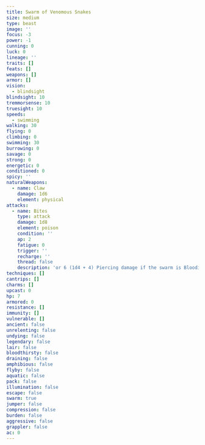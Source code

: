 ```yaml
---
title: Swarm of Venomous Snakes
size: medium
type: beast
image: ''
focus: -3
power: -1
cunning: 0
luck: 0
lineage: ''
traits: []
feats: []
weapons: []
armor: []
vision:
  - blindsight
blindsight: 10
tremmorsense: 10
truesight: 10
speeds:
  - swimming
walking: 30
flying: 0
climbing: 0
swimming: 30
burrowing: 0
savage: 0
strong: 0
energetic: 0
conditioned: 0
spicy: ''
naturalWeapons:
  - name: Claw
    damage: 1d6
    element: physical
attacks:
  - name: Bites
    type: attack
    damage: 1d8
    element: poison
    condition: ''
    ap: 2
    fatigue: 0
    trigger: ''
    recharge: ''
    thread: false
    description: 'or 6 (1d4 + 4) Piercing damage if the swarm is Bloodied. range: 5'
techniques: []
cantrips: []
charms: []
upcast: 0
hp: 7
armored: 0
resistance: []
immunity: []
vulnerable: []
ancient: false
unrelenting: false
undying: false
legendary: false
lair: false
bloodthirsty: false
draining: false
amphibious: false
flyby: false
aquatic: false
pack: false
illumination: false
escape: false
swarm: true
jumper: false
compression: false
burden: false
aggressive: false
grappler: false
ac: 0
---
```


